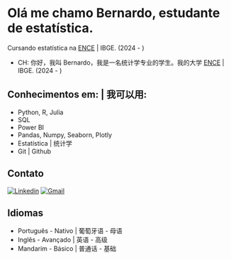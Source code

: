 # Olá me chamo Bernardo, estudante de estatística.
Cursando estatística na [ENCE](https://ence.ibge.gov.br/) | IBGE. (2024 - )
- CH: 你好，我叫 Bernardo，我是一名统计学专业的学生。我的大学 [ENCE](https://ence.ibge.gov.br/) | IBGE. (2024 - ) <br>


## Conhecimentos em: | 我可以用:
- Python, R, Julia
- SQL
- Power BI
- Pandas, Numpy, Seaborn, Plotly 
- Estatística | 统计学
- Git | Github


## Contato

<!-- Your badges -->
[![Linkedin](https://img.shields.io/badge/-Linkedin-blue?style=for-the-badge&logo=Linkedin&logoColor=white)](https://www.linkedin.com/in/rochabernardo/)
[![Gmail](https://img.shields.io/badge/Gmail-D14836?style=for-the-badge&logo=gmail&logoColor=white)](mailto:mrochabernardo@gmail.com)

## Idiomas

- Português - Nativo | 葡萄牙语 - 母语
- Inglês - Avançado | 英语 - 高级
- Mandarim - Básico | 普通话 - 基础



<!--
### Hi there I'm Bernardo, data analysis student. 👋

<div align="center">
  <img height="180em" src="https://github-readme-stats.vercel.app/api?username=bernaRocha&show_icons=true&theme=radical&include_all_commits=true&count_private=true"/>
 <!-- <img height="180em" src="https://github-readme-stats.vercel.app/api/top-langs/?username=bernaRocha&layout=compact&langs_count=7&theme=radical"/>
</div>](url) 
</div>
 🌱 I’m currently learning Python, SQL, Julia and statistics.
  
 ⚡ My hobbies: sci-fi books reading and listening to music.  
  
<!--
**bernaRocha/bernaRocha** is a ✨ _special_ ✨ repository because its `README.md` (this file) appears on your GitHub profile.

Here are some ideas to get you started:

- 🔭 I’m currently working on ...
- 🌱 I’m currently learning ...
- 👯 I’m looking to collaborate on ...
- 🤔 I’m looking for help with ...
- 💬 Ask me about ...
- 📫 How to reach me: ...
- 😄 Pronouns: ...
- ⚡ Fun fact: ...
-->

